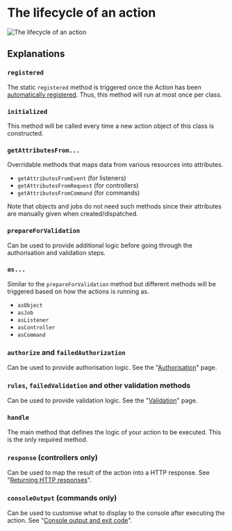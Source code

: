 # The lifecycle of an action

![The lifecycle of an action](/lifecycle.png)

## Explanations

### `registered`

The static `registered` method is triggered once the Action has been [automatically registered](./registering-actions.html). Thus, this method will run at most once per class.

### `initialized`

This method will be called every time a new action object of this class is constructed.

### `getAttributesFrom...`

Overridable methods that maps data from various resources into attributes.
- `getAttributesFromEvent` (for listeners)
- `getAttributesFromRequest` (for controllers)
- `getAttributesFromCommand` (for commands)

Note that objects and jobs do not need such methods since their attributes are manually given when created/dispatched.

### `prepareForValidation`

Can be used to provide additional logic before going through the authorisation and validation steps.

### `as...`

Similar to the `prepareForValidation` method but different methods will be triggered based on how the actions is running as.
- `asObject`
- `asJob`
- `asListener`
- `asController`
- `asCommand`

### `authorize` and `failedAuthorization`

Can be used to provide authorisation logic. See the "[Authorisation](./authorisation.html)" page.

### `rules`, `failedValidation` and other validation methods

Can be used to provide validation logic. See the "[Validation](./validation.html)" page.

### `handle`

The main method that defines the logic of your action to be executed. This is the only required method.

### `response` (controllers only)

Can be used to map the result of the action into a HTTP response. See "[Returning HTTP responses](./actions-as-controllers.html#returning-http-responses)".

### `consoleOutput` (commands only)

Can be used to customise what to display to the console after executing the action. See "[Console output and exit code](./actions-as-commands.html#console-output-and-exit-code)".
